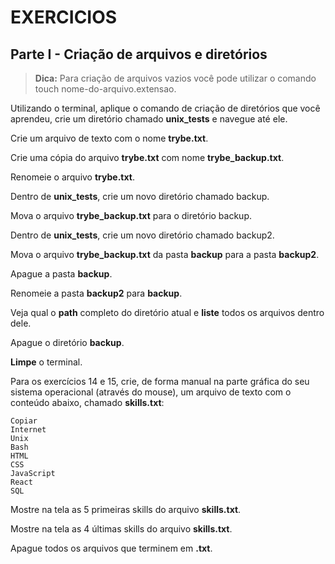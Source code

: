 # EXERCICIOS

## Parte I - Criação de arquivos e diretórios
>**Dica:** Para criação de arquivos vazios você pode utilizar o comando touch nome-do-arquivo.extensao.

Utilizando o terminal, aplique o comando de criação de diretórios que você aprendeu, crie um diretório chamado **unix_tests** e navegue até ele.

Crie um arquivo de texto com o nome **trybe.txt**.

Crie uma cópia do arquivo **trybe.txt** com nome **trybe_backup.txt**.

Renomeie o arquivo **trybe.txt**.

Dentro de **unix_tests**, crie um novo diretório chamado backup.

Mova o arquivo **trybe_backup.txt** para o diretório backup.

Dentro de **unix_tests**, crie um novo diretório chamado backup2.

Mova o arquivo **trybe_backup.txt** da pasta **backup** para a pasta **backup2**.

Apague a pasta **backup**.

Renomeie a pasta **backup2** para **backup**.

Veja qual o **path** completo do diretório atual e **liste** todos os arquivos dentro dele.

Apague o diretório **backup**.

**Limpe** o terminal.

Para os exercícios 14 e 15, crie, de forma manual na parte gráfica do seu sistema operacional (através do mouse), um arquivo de texto com o conteúdo abaixo, chamado **skills.txt**:
```
Copiar 
Internet 
Unix
Bash
HTML
CSS
JavaScript
React
SQL
```
Mostre na tela as 5 primeiras skills do arquivo **skills.txt**.

Mostre na tela as 4 últimas skills do arquivo **skills.txt**.

Apague todos os arquivos que terminem em **.txt**.
